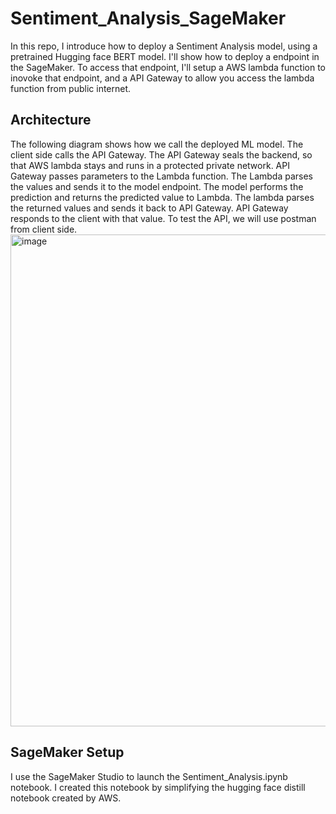 # Sentiment_Analysis_SageMaker

In this repo, I introduce how to deploy a Sentiment Analysis model, using a pretrained Hugging face BERT model. I'll show how to deploy a endpoint in the SageMaker. To access that endpoint, I'll setup a AWS lambda function to inovoke that endpoint, and a API Gateway to allow you access the lambda function from public internet.

## Architecture
The following diagram shows how we call the deployed ML model. The client side calls the API Gateway. The API Gateway seals the backend, so that AWS lambda stays and runs in a protected private network. API Gateway passes parameters to the Lambda function. The Lambda parses the values and sends it to the model endpoint. The model performs the prediction and returns the predicted value to Lambda. The lambda parses the returned values and sends it back to API Gateway. API Gateway responds to the client with that value. To test the API, we will use postman from client side.
<img width="787" alt="image" src="https://user-images.githubusercontent.com/87917613/236928342-a4890aa4-01ba-44f5-a99b-7c2cce97bb5c.png">

## SageMaker Setup

I use the SageMaker Studio to launch the Sentiment_Analysis.ipynb notebook. I created this notebook by simplifying the hugging face distill notebook created by AWS. 

